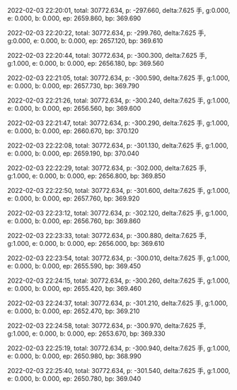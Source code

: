 2022-02-03 22:20:01, total: 30772.634, p: -297.660, delta:7.625 手, g:0.000, e: 0.000, b: 0.000, ep: 2659.860, bp: 369.690

2022-02-03 22:20:22, total: 30772.634, p: -299.760, delta:7.625 手, g:0.000, e: 0.000, b: 0.000, ep: 2657.120, bp: 369.610

2022-02-03 22:20:44, total: 30772.634, p: -300.300, delta:7.625 手, g:1.000, e: 0.000, b: 0.000, ep: 2656.180, bp: 369.560

2022-02-03 22:21:05, total: 30772.634, p: -300.590, delta:7.625 手, g:1.000, e: 0.000, b: 0.000, ep: 2657.730, bp: 369.790

2022-02-03 22:21:26, total: 30772.634, p: -300.240, delta:7.625 手, g:1.000, e: 0.000, b: 0.000, ep: 2656.560, bp: 369.600

2022-02-03 22:21:47, total: 30772.634, p: -300.290, delta:7.625 手, g:1.000, e: 0.000, b: 0.000, ep: 2660.670, bp: 370.120

2022-02-03 22:22:08, total: 30772.634, p: -301.130, delta:7.625 手, g:1.000, e: 0.000, b: 0.000, ep: 2659.190, bp: 370.040

2022-02-03 22:22:29, total: 30772.634, p: -302.000, delta:7.625 手, g:1.000, e: 0.000, b: 0.000, ep: 2656.800, bp: 369.850

2022-02-03 22:22:50, total: 30772.634, p: -301.600, delta:7.625 手, g:1.000, e: 0.000, b: 0.000, ep: 2657.760, bp: 369.920

2022-02-03 22:23:12, total: 30772.634, p: -302.120, delta:7.625 手, g:1.000, e: 0.000, b: 0.000, ep: 2656.760, bp: 369.860

2022-02-03 22:23:33, total: 30772.634, p: -300.880, delta:7.625 手, g:1.000, e: 0.000, b: 0.000, ep: 2656.000, bp: 369.610

2022-02-03 22:23:54, total: 30772.634, p: -300.010, delta:7.625 手, g:1.000, e: 0.000, b: 0.000, ep: 2655.590, bp: 369.450

2022-02-03 22:24:15, total: 30772.634, p: -300.260, delta:7.625 手, g:1.000, e: 0.000, b: 0.000, ep: 2655.420, bp: 369.460

2022-02-03 22:24:37, total: 30772.634, p: -301.210, delta:7.625 手, g:1.000, e: 0.000, b: 0.000, ep: 2652.470, bp: 369.210

2022-02-03 22:24:58, total: 30772.634, p: -300.970, delta:7.625 手, g:1.000, e: 0.000, b: 0.000, ep: 2653.670, bp: 369.330

2022-02-03 22:25:19, total: 30772.634, p: -300.940, delta:7.625 手, g:1.000, e: 0.000, b: 0.000, ep: 2650.980, bp: 368.990

2022-02-03 22:25:40, total: 30772.634, p: -301.540, delta:7.625 手, g:1.000, e: 0.000, b: 0.000, ep: 2650.780, bp: 369.040